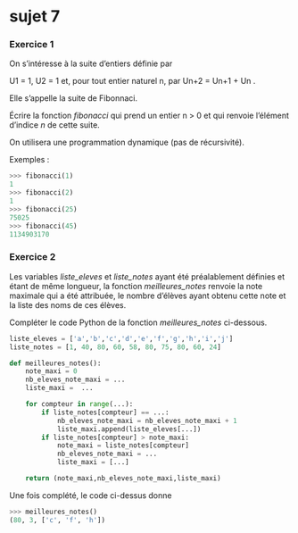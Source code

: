 # sujet 7

### Exercice 1

On s’intéresse à la suite d’entiers définie par

U1 = 1, U2 = 1 et, pour tout entier naturel n, par Un+2 = Un+1 + Un .

Elle s’appelle la suite de Fibonnaci.

Écrire la fonction *fibonacci* qui prend un entier n > 0 et qui renvoie l’élément d’indice *n* de cette suite.

On utilisera une programmation dynamique (pas de récursivité).

Exemples :

```python
>>> fibonacci(1)
1
>>> fibonacci(2)
1
>>> fibonacci(25)
75025
>>> fibonacci(45)
1134903170
```

### Exercice 2

Les variables *liste_eleves* et *liste_notes* ayant été préalablement définies et étant de même longueur, la fonction *meilleures_notes* renvoie la note maximale qui a été attribuée, le nombre d’élèves ayant obtenu cette note et la liste des noms de ces élèves.

Compléter le code Python de la fonction *meilleures_notes* ci-dessous.

```python
liste_eleves = ['a','b','c','d','e','f','g','h','i','j']
liste_notes = [1, 40, 80, 60, 58, 80, 75, 80, 60, 24]

def meilleures_notes():
    note_maxi = 0
    nb_eleves_note_maxi = ...
    liste_maxi =  ...

    for compteur in range(...):
        if liste_notes[compteur] == ...:
            nb_eleves_note_maxi = nb_eleves_note_maxi + 1
            liste_maxi.append(liste_eleves[...])
        if liste_notes[compteur] > note_maxi:
            note_maxi = liste_notes[compteur]
            nb_eleves_note_maxi = ...
            liste_maxi = [...]

    return (note_maxi,nb_eleves_note_maxi,liste_maxi)
```

Une fois complété, le code ci-dessus donne

```python
>>> meilleures_notes()
(80, 3, ['c', 'f', 'h'])
```
